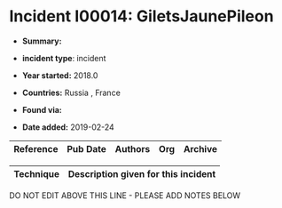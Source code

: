 # Incident I00014: GiletsJaunePileon

* **Summary:** 

* **incident type**: incident

* **Year started:** 2018.0

* **Countries:** Russia , France

* **Found via:** 

* **Date added:** 2019-02-24


| Reference | Pub Date | Authors | Org | Archive |
| --------- | -------- | ------- | --- | ------- |

 

| Technique | Description given for this incident |
| --------- | ------------------------- |


DO NOT EDIT ABOVE THIS LINE - PLEASE ADD NOTES BELOW